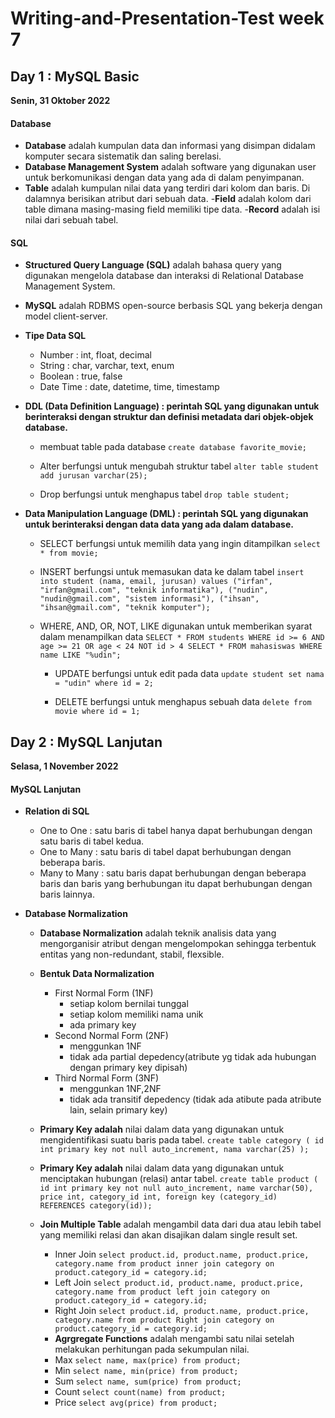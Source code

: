 
# Writing-and-Presentation-Test week 7
## Day 1 : MySQL Basic
**Senin, 31 Oktober 2022**
#### **Database**
- **Database** adalah kumpulan data dan informasi yang disimpan didalam komputer secara sistematik dan saling berelasi.
- **Database Management System** adalah software yang digunakan user untuk berkomunikasi dengan data yang ada di dalam penyimpanan.
- **Table** adalah kumpulan nilai data yang terdiri dari kolom dan baris. Di dalamnya berisikan atribut dari sebuah data.
-**Field** adalah kolom dari table dimana masing-masing field memiliki tipe data.
-**Record** adalah isi nilai dari sebuah tabel.
#### **SQL**
- **Structured Query Language (SQL)** adalah bahasa query yang digunakan mengelola database dan interaksi di Relational Database Management System.
- **MySQL** adalah RDBMS open-source berbasis SQL yang bekerja dengan model client-server.
- **Tipe Data SQL**
    - Number : int, float, decimal
    - String : char, varchar, text, enum
    - Boolean : true, false
    - Date Time : date, datetime, time, timestamp

- **DDL (Data Definition Language) : perintah SQL yang digunakan untuk berinteraksi dengan struktur dan definisi metadata dari objek-objek database.**
    - membuat table pada database
    ``
    create database favorite_movie;
    ``

     - Alter berfungsi untuk mengubah struktur tabel
    ``
    alter table student add jurusan varchar(25);
    ``
    
     - Drop berfungsi untuk menghapus tabel
    ``
    drop table student;
    ``
    
- **Data Manipulation Language (DML) : perintah SQL yang digunakan untuk berinteraksi dengan data data yang ada dalam database.**
    - SELECT berfungsi untuk memilih data yang ingin ditampilkan
        ``
        select * from movie;
        ``

    - INSERT berfungsi untuk memasukan data ke dalam tabel
        ``
        insert into student (nama, email, jurusan) values
("irfan", "irfan@gmail.com", "teknik informatika"),
("nudin", "nudin@gmail.com", "sistem informasi"),
("ihsan", "ihsan@gmail.com", "teknik komputer");
        ``
    - WHERE, AND, OR, NOT, LIKE digunakan untuk memberikan syarat dalam menampilkan data
        ``
        SELECT * FROM students
        WHERE id >= 6 AND age >= 21 OR age < 24 NOT id > 4
        SELECT * FROM mahasiswas WHERE name LIKE "%udin";
        ``
        
        - UPDATE berfungsi untuk edit pada data
        ``
        update student set nama = "udin" where id = 2;
        ``
        
        - DELETE berfungsi untuk menghapus sebuah data
        ``
        delete from movie where id = 1;
        ``
        
## Day 2 : MySQL Lanjutan
**Selasa, 1 November 2022**
#### **MySQL Lanjutan**
- **Relation di SQL** 
    - One to One : satu baris di tabel hanya dapat berhubungan dengan satu baris di tabel kedua.
    - One to Many : satu baris di tabel  dapat berhubungan dengan beberapa baris.
    - Many to Many : satu baris dapat berhubungan dengan beberapa baris dan baris yang berhubungan itu dapat berhubungan dengan baris lainnya.

- **Database Normalization**
    - **Database Normalization** adalah teknik analisis data yang mengorganisir atribut dengan mengelompokan sehingga terbentuk entitas yang non-redundant, stabil, flexsible.
    - **Bentuk Data Normalization**
        - First Normal Form (1NF)
            - setiap kolom bernilai tunggal
            - setiap kolom memiliki nama unik
            - ada primary key
        - Second Normal Form (2NF)
            - menggunkan 1NF
            -  tidak ada partial depedency(atribute yg tidak ada hubungan dengan primary key dipisah)
        - Third Normal Form (3NF)
            - menggunkan 1NF,2NF
            -  tidak ada transitif depedency (tidak ada atibute pada atribute lain, selain primary key)

    - **Primary Key adalah** nilai dalam data yang digunakan untuk mengidentifikasi suatu baris pada tabel.
     ``
        create table category (
        id int primary key not null auto_increment,
        nama varchar(25)
        );
    ``
    - **Primary Key adalah** nilai dalam data yang digunakan untuk menciptakan hubungan (relasi) antar tabel.
        ``
        create table product (
        id int primary key not null auto_increment,
        name varchar(50),
        price int,
        category_id int,
        foreign key (category_id) REFERENCES category(id));
        ``
    - **Join Multiple Table** adalah mengambil data dari dua atau lebih tabel yang memiliki relasi dan akan disajikan dalam single result set.
        - Inner Join
        ``
        select product.id, product.name, product.price, category.name
        from product inner join category
        on product.category_id = category.id;
        ``
        - Left Join
        ``
        select product.id, product.name, product.price, category.name
        from product left join category
        on product.category_id = category.id;
        ``
        - Right Join
        ``
        select product.id, product.name, product.price, category.name
        from product Right join category
        on product.category_id = category.id;
        ``
        - **Agrgregate Functions** adalah mengambi satu nilai setelah melakukan perhitungan pada sekumpulan nilai.
        - Max
        ``
        select name, max(price) from product;
        ``
         - Min
        ``
        select name, min(price) from product;
        ``
         - Sum
        ``
        select name, sum(price) from product;
        ``
         - Count
        ``
        select count(name) from product;
        ``
         - Price
        ``
        select avg(price) from product;
        ``